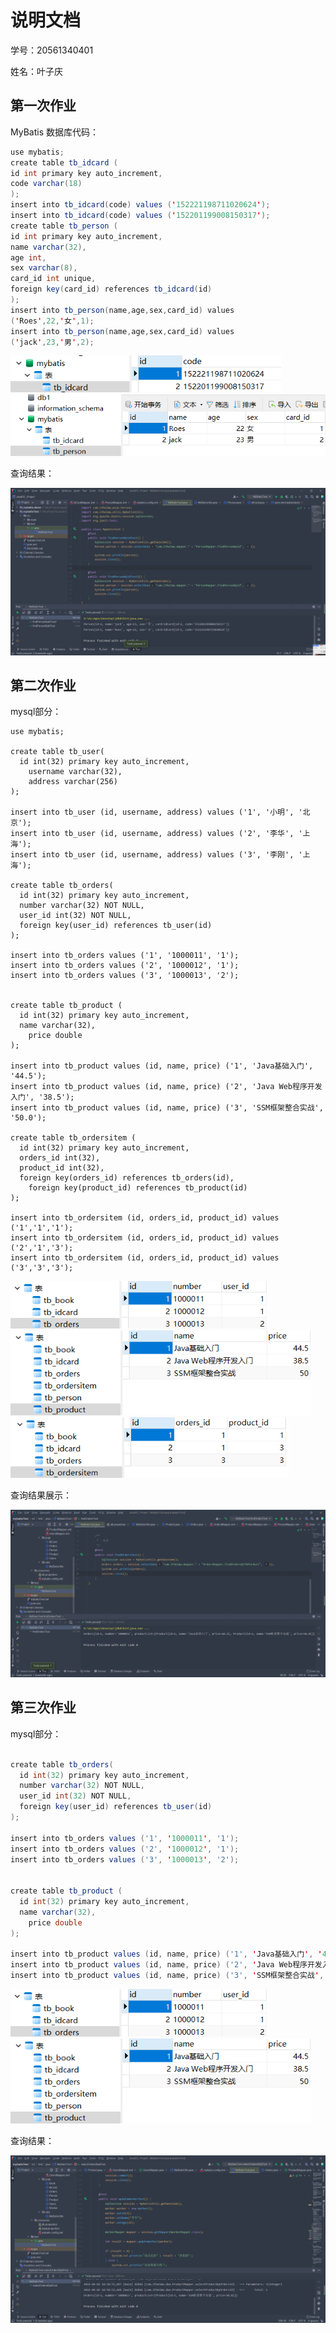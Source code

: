 # 说明文档



学号：20561340401

姓名：叶子庆



## 第一次作业

MyBatis 数据库代码：

~~~java
use mybatis;
create table tb_idcard (
id int primary key auto_increment,
code varchar(18)
);
insert into tb_idcard(code) values ('152221198711020624');
insert into tb_idcard(code) values ('152201199008150317');
create table tb_person (
id int primary key auto_increment,
name varchar(32),
age int,
sex varchar(8),
card_id int unique,
foreign key(card_id) references tb_idcard(id)
);
insert into tb_person(name,age,sex,card_id) values
('Roes',22,'女',1);
insert into tb_person(name,age,sex,card_id) values
('jack',23,'男',2);
~~~

<img src="README.assets/image-20220321214018270.png" alt="image-20220321214018270" style="zoom:80%;" /> 

<img src="README.assets/image-20220321214049339.png" alt="image-20220321214049339" style="zoom:80%;" /> 





查询结果：

![](README.assets/image-20220321213556228.png)





## 第二次作业

mysql部分：

~~~mysql
use mybatis;

create table tb_user(
  id int(32) primary key auto_increment,
	username varchar(32),
	address varchar(256)
);

insert into tb_user (id, username, address) values ('1', '小明', '北京');
insert into tb_user (id, username, address) values ('2', '李华', '上海');
insert into tb_user (id, username, address) values ('3', '李刚', '上海');

create table tb_orders(
  id int(32) primary key auto_increment,
  number varchar(32) NOT NULL,
  user_id int(32) NOT NULL,
  foreign key(user_id) references tb_user(id)
);

insert into tb_orders values ('1', '1000011', '1');
insert into tb_orders values ('2', '1000012', '1');
insert into tb_orders values ('3', '1000013', '2');


create table tb_product (
  id int(32) primary key auto_increment,
  name varchar(32),
	price double
);

insert into tb_product values (id, name, price) ('1', 'Java基础入门', '44.5');
insert into tb_product values (id, name, price) ('2', 'Java Web程序开发入门', '38.5');
insert into tb_product values (id, name, price) ('3', 'SSM框架整合实战', '50.0');

create table tb_ordersitem (
  id int(32) primary key auto_increment,
  orders_id int(32),
  product_id int(32),
  foreign key(orders_id) references tb_orders(id),
	foreign key(product_id) references tb_product(id)
);

insert into tb_ordersitem (id, orders_id, product_id) values ('1','1','1');
insert into tb_ordersitem (id, orders_id, product_id) values ('2','1','3');
insert into tb_ordersitem (id, orders_id, product_id) values ('3','3','3');
~~~

<img src="README.assets/image-20220402190420999.png" alt="image-20220402190420999" style="zoom:80%;" /> 

<img src="README.assets/image-20220402190458376.png" alt="image-20220402190458376" style="zoom:80%;" /> 

<img src="README.assets/image-20220402190541239.png" alt="image-20220402190541239" style="zoom:80%;" /> 



查询结果展示：

<img src="README.assets/image-20220327234320961.png" alt="image-20220327234320961" style="zoom:50%;" />





## 第三次作业

mysql部分：

~~~java

create table tb_orders(
  id int(32) primary key auto_increment,
  number varchar(32) NOT NULL,
  user_id int(32) NOT NULL,
  foreign key(user_id) references tb_user(id)
);

insert into tb_orders values ('1', '1000011', '1');
insert into tb_orders values ('2', '1000012', '1');
insert into tb_orders values ('3', '1000013', '2');


create table tb_product (
  id int(32) primary key auto_increment,
  name varchar(32),
	price double
);

insert into tb_product values (id, name, price) ('1', 'Java基础入门', '44.5');
insert into tb_product values (id, name, price) ('2', 'Java Web程序开发入门', '38.5');
insert into tb_product values (id, name, price) ('3', 'SSM框架整合实战', '50.0');
~~~

<img src="README.assets/image-20220402190420999.png" style="zoom:80%;" /> 

<img src="README.assets/image-20220402190458376.png" style="zoom:80%;" /> 



查询结果：

![image-20220402190149944](README.assets/image-20220402190149944.png)

